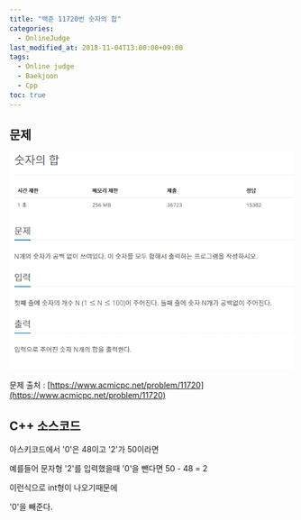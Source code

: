 ```yaml
---
title: "백준 11720번 숫자의 합"
categories: 
  - OnlineJudge
last_modified_at: 2018-11-04T13:00:00+09:00
tags: 
  - Online judge
  - Baekjoon
  - Cpp
toc: true
---
```


## 문제

![11720](https://github.com/lesslate/lesslate.github.io/blob/master/assets/img/OnlineJudge/11720.png?raw=true)

문제 출처 : [https://www.acmicpc.net/problem/11720](https://www.acmicpc.net/problem/11720)



## C++ 소스코드


<script src="https://gist.github.com/lesslate/e4ab670618019b260dbd886e5981d367.js"></script>

아스키코드에서 '0'은 48이고 '2'가 50이라면

예를들어 문자형 '2'를 입력했을때 '0'을 뺀다면 50 - 48 = 2

이런식으로 int형이 나오기때문에

'0'을 빼준다. 

